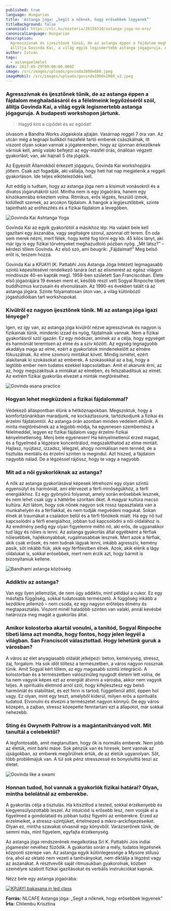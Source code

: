 ```yaml
---
published: true
language: Hungarian
title: 'Astanga jóga: „Segít a nőknek, hogy erősebbek legyenek”'
titleBackground: false
canonical: https://nlc.hu/ezoteria/20150310/astanga-joga-no-ero/
canonicalLanguage: Hungarian
description:
  Agresszívnak és ijesztőnek tűnik, de az astanga éppen a fájdalom meghaladásáról és a félelmeink legyőzéséről szól,
  állítja Govinda Kai, a világ egyik legismertebb astanga jógaguruja. A budapesti workshopon jártunk.
author: István
tags:
  - astangaelmélet
date: 2017-05-29T09:00:00.000Z
image: /src/images/uploads/govinda1800x600.jpeg
imageMobil: /src/images/uploads/govinda1080x1080_v2.jpeg
---
```


### Agresszívnak és ijesztőnek tűnik, de az astanga éppen a fájdalom meghaladásáról és a félelmeink legyőzéséről szól, állítja Govinda Kai, a világ egyik legismertebb astanga jógaguruja. A budapesti workshopon jártunk.

> Hagyd kint a cipődet és az egódat!

olvasom a Bandha Works Jógaiskola ajtaján. Vasárnap reggel 7 óra van. Az utcán még a tegnapi bulikból hazafelé tartó
emberek császkálnak, itt viszont olyan sokan vannak a jógateremben, hogy az újonnan érkezőknek várniuk kell, amíg valaki
befejezi az egy-másfél órás, önállóan végzett gyakorlást; van, aki hajnali 5 óta jógázik.

Az Egyesült Államokból érkezett jógaguru, Govinda Kai workshopjára jöttem. Csak azt fogadják, aki vállalja, hogy heti
hat nap megjelenik a reggeli gyakorláson. Ide teljes elköteleződés kell.

Azt eddig is tudtam, hogy az astanga jóga nem a kisimult vonásokról és a divatos jógaruhákról szól. Mintha nem is egy
jógaórára, hanem egy kínzókamrába érkeztem volna. Ritmikus, erős légzés, feszülő izmok, kidülledt szemek, az arcokon
fájdalom. A hangok a legijesztőbbek, szinte tapintható az erőfeszítés és a fizikai fájdalom a levegőben.

![Govinda Kai Ashtanga Yoga](../../images/uploads/govinda_ashtanga.jpeg)

Govinda Kai az egyik gyakorlótól a másikhoz lép. Ha valakit bele kell igazítani egy ászanába, vagy segítségre szorul,
azonnal ott terem. Én oda sem merek nézni, mert félek, hogy ketté fog törni egy kb. 45 kilós lányt, aki már így is egy
fizikai törvényeket meghazudtoló pózban nyög. „Mit látsz?” – kérdezi tőlem Govinda. Az első szó, ami beugrik:
„Fájdalmat!” Meg belső erőt is, teszem hozzá.

Govinda Kai a KPJAYI (K. Pattabhi Jois Astanga Jóga Intézet) legmagasabb szintű képesítésével rendelkező tanára (ezt az
elismerést az egész világon mindössze 40-en kapták meg). 1959-ben született San Franciscóban. Élete első jógaórájára 19
évesen ment el, később részt vett Sogyal Rinpoche tibeti buddhizmus kurzusain és elvonulásain. Az 1990-es években talált
rá az astanga jógára. Szinte folyamatosan úton van, a világ különböző jógastúdióiban tart workshopokat.

### Kívülről ez nagyon ijesztőnek tűnik. Mi az astanga jóga igazi lényege?

Igen, ez így van, az astanga jóga kívülről nézve agresszívnak és nagyon is fizikainak tűnik, mindenki izzad és nyög,
fájdalmaik vannak. Nem a fizikai gyakorlásról szól igazán. Ez egy módszer, aminek az a célja, hogy egységet és harmóniát
teremtsen az elme és a szív között. Az egység legnagyobb akadálya maga az elme, ezért a gyakorlatok mindenekelőtt az
elmére fókuszálnak. Az elme szomorú mintákat követ. Mindig ismétel, ezért alakítanak ki szokásokat az emberek. A
szokásokkal az a baj, hogy a legtöbb ember nem tudatos ezekkel kapcsolatban. Amit el akarunk érni, az az, hogy
megszakítsuk a mintákat az elmében, és felszabadítsuk az elmét. Az extrém fizikai gyakorlás elvezet a minták
megtöréséhez.

![Govinda asana practice](/src/images/uploads/govinda_asana_pratice.jpeg)

### Hogyan lehet megküzdeni a fizikai fájdalommal?

Védekező álláspontban élünk a hétköznapokban. Megszoktuk, hogy a komfortzónánkban maradjunk, ne kockáztassunk,
tartózkodjunk a fizikai és érzelmi fájdalomtól. Az astanga órán azonban minden védelem eltűnik. A minta megtörésének az
a legjobb módja, ha egyenesen szembemész a félelmeddel, legyen ez fizikai fájdalom vagy érzelmi-fizikai kényelmetlenség.
Menj bele egyenesen! Ha kényelmetlenül érzed magad, és a figyelmed a légzésre koncentrálod, megszakíthatod az elme
mintáit. Hajlasz, nyújtasz, izzadsz, lélegzel, ahogy normálisan nem tennéd, de a tisztulás mentális és érzelmi szinten
is megindul. Azt hiszed, a fájdalom nagyobb nálad. De a légzéssel rájössz, hogy te vagy a nagyobb.

### Mit ad a női gyakorlóknak az astanga?

A nők az astanga gyakorlásával képesek létrehozni egy olyan szintű egyensúlyt és harmóniát, ami elérvezet a férfi
minőségükhöz, a férfi energiáikhoz. Ez egy gyönyörű folyamat, amely során erősebbek lesznek, és nem lehet csak úgy a
háttérbe szorítani őket. A magyar kultúra macsó kultúra. Azt látom, hogy sok nőnek nagyon sok rossz tapasztalata van a
munkahelyén és a férfiakkal, és nem tudják megvédeni magukat. Sokan élnek át traumákat a családon belül és a férfi
főnökeik miatt. Ha egy nő tud kapcsolódni a férfi energiáihoz, jobban tud kapcsolódni a női oldalához is. Az eredmény
pedig egy olyan figyelemre méltó nő, aki erős, de ugyanakkor tud lágy és nőies is lenni. Az astanga gyakorlás által
egyébként a férfiak nőiesebbek, hajlékonyabbak, rugalmasabbak lesznek. Mert azok a férfiak, akik csak erősek, és nem
tudnak lágyak lenni, inkább agresszív, kemény pasik, sőt inkább fiúk, akik egy férfitestben élnek. Azok, akik elérik a
lágy oldalukat is, sokkal erősebbek, mert nem érzik azt, hogy bármit is bizonyítaniuk kellene.

![Bandhami astanga közösség](/src/images/uploads/bandhami.jpeg)

### Addiktív az astanga?

Van egy ilyen jellemzője, de nem úgy addiktív, mint például a cukor. Ez egy másfajta függőség, sokkal tudatosabb
természetű. A függőség inkább a kezdőkre jellemző – nem csoda, ez egy nagyon erőteljes élmény és megtapasztalás. Viszont
minél haladóbb szinten van valaki, annál kevésbé határozza meg magát a gyakorlás által.

### Amikor kolostorba akartál vonulni, a tanítód, Sogyal Rinpoche tibeti láma azt mondta, hogy fontos, hogy jelen legyél a világban. San Franciscót választottad. Hogy lehetünk guruk a városban?

A város az élet anyagiasabb oldalát jelképezi: beton, keménység, stressz, zaj, forgalom. Ha sok időt töltesz a
természetben, a város nagyon rossznak tűnik. Amit Sogyal kért tőlem, az egy magasabb szintű integráció. A kolostorban és
a természetben valószínűleg nyugodt életem lett volna, de ha nem vagyok képes ezt az energiát átvinni a városba, akkor
nem vagyok teljes. A spirituális életmód arról szól, hogy kifejlesztesz egy belső harmóniát és stabilitást, és ezt fenn
is tartod, függetlenül attól, éppen hol vagy. Ez olyan, mint egy teszt, amelyből kiderül, milyen erős a spirituális
tudatod. Elvonulni és élvezni a természetet nagyon könnyű. De egy város közepén, a zajban, stressz közepette fenntartani
ezt a állapotot, már sokkal nehezebb.

### Sting és Gwyneth Paltrow is a magántanítványod volt. Mit tanultál a celebektől?

A legfontosabb, amit megtanultam, hogy ők is normális emberek. Nem jobb az életük, mint bárki másé. Sok pénzük van és
híresek, bent vannak az újságokban, az emberek megőrülnek értük, de az életük ugyanolyan. Sőt, több problémájuk van. A
túl sok pénz stresszessé és bonyolulttá teszi az életet.

![Govinda like a swami](/src/images/uploads/govinda_kai.jpeg)

### Honnan tudod, hol vannak a gyakorlók fizikai határai? Olyan, mintha belelátnál az emberekbe.

A gyakorlás célja a tisztulás. Ha kitisztítod a tested, sokkal érzékenyebb és kiegyensúlyozottabb leszel. Az intuíciód
is erősebb lesz, nem vonják el a figyelmed a gondolataid és jobban tudsz figyelni az emberekre. Érzed az érzelmeiket, a
stressz-szintjüket, értelmezed a mikro-arckifejezéseiket. Olyan ez, mintha szavakat olvasnál egy könyvből. Varázserőnek
tűnik, de semmi más, mint figyelem, egyfajta érzékenység.

Az astanga jóga rendszerének megalkotása Sri K. Pattabhi Jois indiai jógamester nevéhez fűződik. A gyakorlás során a
mély, tudatos légzésnek központi szerepe van. Az astanga egyik különlegessége a Mysore stílusú óra, ahol az oktató nem
vezeti a tanítványokat, nem diktálja a légzést vagy az ászanákat. A résztvevők saját ritmusukban gyakorolnak, közben
személyre szabott fizikai igazításokat és verbális instrukciókat kapnak.

Nézz bele egy astanga jógaórába:

<a href="https://youtu.be/hyMlySBgVE4" target="_blank">
  <img src="/src/images/uploads/govinda_bakasana.jpeg" alt="KPJAYI bakasana in led class">
</a>

**Forrás:** NLCAFE Astanga jóga: „Segít a nőknek, hogy erősebbek legyenek” **Írta:** Chilembu Krisztina
